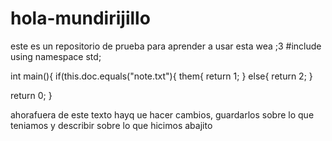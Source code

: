 # hola-mundirijillo
este es un repositorio de prueba para aprender a usar esta wea ;3
#include <iostream>
using namespace std;
  
  int main(){
  if(this.doc.equals("note.txt"){
    them{
    return 1;
    }
    else{
    return 2;
    }
  
  
  return 0;
  }


ahorafuera de este texto hayq ue hacer cambios, guardarlos sobre lo que teniamos y describir sobre lo que hicimos abajito
